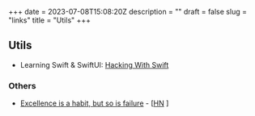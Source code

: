 +++
date = 2023-07-08T15:08:20Z
description = ""
draft = false
slug = "links"
title = "Utils"
+++

## Utils 

 * Learning Swift & SwiftUI: [Hacking With Swift](https://www.hackingwithswift.com/100/swiftui)


### Others

 * [Excellence is a habit, but so is failure](https://awesomekling.github.io/Excellence-is-a-habit-but-so-is-failure/) - [[HN](https://news.ycombinator.com/item?id=36628356) ]